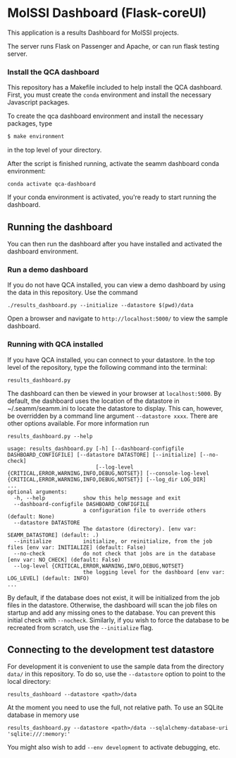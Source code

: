 # MolSSI Dashboard (Flask-coreUI)
This application is a results Dashboard for MolSSI projects.

The server runs Flask on Passenger and Apache, or can run flask testing server.

### Install the QCA dashboard

This repository has a Makefile included to help install the QCA dashboard. First, you must create the `conda` environment and install the necessary Javascript packages.

To create the qca dashboard environment and install the necessary packages, type

~~~bash
$ make environment
~~~

in the top level of your directory.

After the script is finished running, activate the seamm dashboard conda environment:

~~~
conda activate qca-dashboard
~~~

If your conda environment is activated, you're ready to start running the dashboard.

## Running the dashboard

You can then run the dashboard after you have installed and activated the dashboard environment. 

### Run a demo dashboard

If you do not have QCA installed, you can view a demo dashboard by using the data in this repository. Use the command

```
./results_dashboard.py --initialize --datastore $(pwd)/data
```

Open a browser and navigate to `http://localhost:5000/` to  view the sample dashboard. 

### Running with QCA installed

If you have QCA installed, you can connect to your datastore. In the top level of the repository, type the following command into the terminal:

```
results_dashboard.py
```

The dashboard can then be viewed in your browser at `localhost:5000`. By default, the dashboard uses the location of the datastore in ~/.seamm/seamm.ini to locate the datastore to display. This can, however, be overridden by a command line argument `--datastore xxxx`. There are other options available. For more information run

```
results_dashboard.py --help

usage: results_dashboard.py [-h] [--dashboard-configfile DASHBOARD_CONFIGFILE] [--datastore DATASTORE] [--initialize] [--no-check]
                            [--log-level {CRITICAL,ERROR,WARNING,INFO,DEBUG,NOTSET}] [--console-log-level {CRITICAL,ERROR,WARNING,INFO,DEBUG,NOTSET}] [--log_dir LOG_DIR]
...
optional arguments:
  -h, --help            show this help message and exit
  --dashboard-configfile DASHBOARD_CONFIGFILE
                        a configuration file to override others (default: None)
  --datastore DATASTORE
                        The datastore (directory). [env var: SEAMM_DATASTORE] (default: .)
  --initialize          initialize, or reinitialize, from the job files [env var: INITIALIZE] (default: False)
  --no-check            do not check that jobs are in the database [env var: NO_CHECK] (default: False)
  --log-level {CRITICAL,ERROR,WARNING,INFO,DEBUG,NOTSET}
                        the logging level for the dashboard [env var: LOG_LEVEL] (default: INFO)
...
```

By default, if the database does not exist, it will be initialized from the job files in the datastore. Otherwise, the dashboard will scan the job files on startup and add any missing ones to the database. You can prevent this initial check with `--nocheck`. Similarly, if you wish to force the database to be recreated from scratch, use the `--initialize` flag.

## Connecting to the development test datastore

For development it is convenient to use the sample data from the directory `data/` in this repository. To do so, use the `--datastore` option to point to the local directory:

```
results_dashboard --datastore <path>/data
```

At the moment you need to use the full, not relative path. To use an SQLite database in memory use

```
results_dashboard.py --datastore <path>/data --sqlalchemy-database-uri 'sqlite:///:memory:'
```

You might also wish to add `--env development` to activate debugging, etc.
